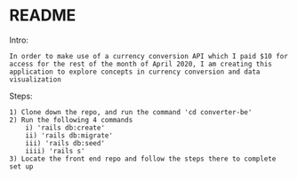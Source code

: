 # README

Intro: 

    In order to make use of a currency conversion API which I paid $10 for access for the rest of the month of April 2020, I am creating this application to explore concepts in currency conversion and data visualization

Steps: 

    1) Clone down the repo, and run the command 'cd converter-be'
    2) Run the following 4 commands
        i) 'rails db:create'
        ii) 'rails db:migrate'
        iii) 'rails db:seed'
        iiii) 'rails s'
    3) Locate the front end repo and follow the steps there to complete set up